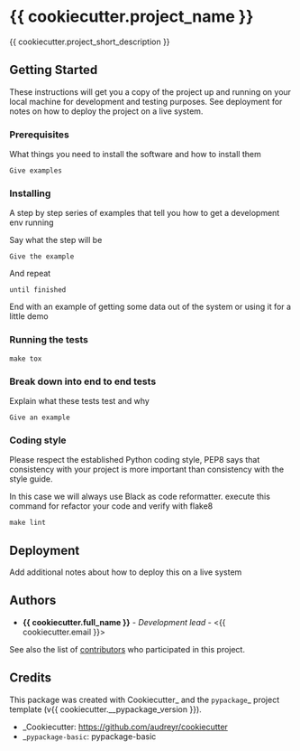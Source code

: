 # {{ cookiecutter.project_name }}

{{ cookiecutter.project_short_description }}

## Getting Started

These instructions will get you a copy of the project up and running on your local machine for development and testing purposes. See deployment for notes on how to deploy the project on a live system.


### Prerequisites

What things you need to install the software and how to install them

```
Give examples
```

### Installing

A step by step series of examples that tell you how to get a development env running

Say what the step will be

```
Give the example
```

And repeat

```
until finished
```

End with an example of getting some data out of the system or using it for a little demo

### Running the tests

```
make tox
```

### Break down into end to end tests

Explain what these tests test and why

```
Give an example
```

### Coding style

Please respect the established Python coding style, PEP8 says that consistency with your project is more important than consistency with the style guide.

In this case we will always use Black as code reformatter. execute this command for refactor your code and verify with flake8

```
make lint
```

## Deployment

Add additional notes about how to deploy this on a live system


## Authors

* **{{ cookiecutter.full_name }}** - *Development lead* - <{{ cookiecutter.email }}>

See also the list of [contributors](AUTHORS.md) who participated in this project.


## Credits

This package was created with Cookiecutter_ and the `pypackage`_ project template (v{{ cookiecutter.__pypackage_version }}). 

*  _Cookiecutter: https://github.com/audreyr/cookiecutter
*  _`pypackage-basic`: pypackage-basic

